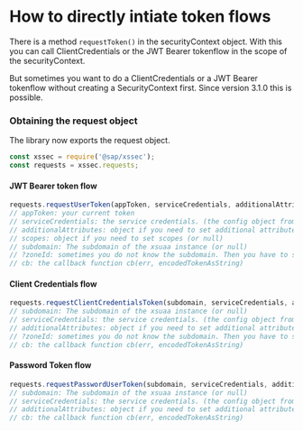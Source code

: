 # How to directly intiate token flows

There is a method ```requestToken()``` in the securityContext object. 
With this you can call ClientCredentials or the JWT Bearer tokenflow in the scope of the securityContext.

But sometimes you want to do a ClientCredentials or a JWT Bearer tokenflow without creating a SecurityContext first. Since version 3.1.0 this is possible.

### Obtaining the request object
The library now exports the request object.

```js
const xssec = require('@sap/xssec');
const requests = xssec.requests;
```

#### JWT Bearer token flow
```js
requests.requestUserToken(appToken, serviceCredentials, additionalAttributes, scopes, subdomain, zoneId, cb);
// appToken: your current token 
// serviceCredentials: the service credentials. (the config object from environment)
// additionalAttributes: object if you need to set additional attributes (or null)
// scopes: object if you need to set scopes (or null)
// subdomain: The subdomain of the xsuaa instance (or null)
// ?zoneId: sometimes you do not know the subdomain. Then you have to set the zoneID (optional)
// cb: the callback function cb(err, encodedTokenAsString)
```

#### Client Credentials flow
```js
requests.requestClientCredentialsToken(subdomain, serviceCredentials, additionalAttributes, zoneId, cb);
// subdomain: The subdomain of the xsuaa instance (or null)
// serviceCredentials: the service credentials. (the config object from environment)
// additionalAttributes: object if you need to set additional attributes (or null)
// ?zoneId: sometimes you do not know the subdomain. Then you have to set the zoneID (optional)
// cb: the callback function cb(err, encodedTokenAsString)
```

#### Password Token flow
```js
requests.requestPasswordUserToken(subdomain, serviceCredentials, additionalAttributes, cb);
// subdomain: The subdomain of the xsuaa instance (or null)
// serviceCredentials: the service credentials. (the config object from environment)
// additionalAttributes: object if you need to set additional attributes (or null)
// cb: the callback function cb(err, encodedTokenAsString)
```